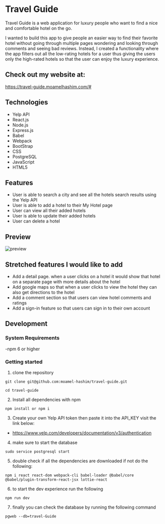 # Travel Guide

Travel Guide is a web application for luxury people who want to find a nice and comfortable hotel on the go.

I wanted to build this app to give people an easier way to find their favorite hotel without going through multiple pages
wondering and looking through comments and seeing bad reviews. Instead, I created a functionality where the app filters out
all the low-rating hotels for a user thus giving the users only the high-rated hotels so that the user can enjoy the
luxury experience.

## Check out my website at:
https://travel-guide.moamelhashim.com/#

## Technologies

- Yelp API
- React.js
- Node.js
- Express.js
- Babel
- Webpack
- BootStrap
- CSS
- PostgreSQL
- JavaScript
- HTML5

## Features

- User is able to search a city and see all the hotels search results using the Yelp API
- User is able to add a hotel to their My Hotel page
- User can view all their added hotels
- User is able to update their added hotels
- User can delete a hotel

## Preview
![preview](https://user-images.githubusercontent.com/90476994/179867765-3851feb1-f94f-429c-b717-ea090115e7de.gif)

## Stretched features I would like to add

- Add a detail page. when a user clicks on a hotel it would show that hotel on a separate page with more details about the hotel
- Add google maps so that when a user clicks to view the hotel they can also get directions to the hotel
- Add a comment section so that users can view hotel comments and ratings
- Add a sign-in feature so that users can sign in to their own account

## Development

### System Requirements

-npm 6 or higher


### Getting started

1. clone the repository

``` shell
git clone git@github.com:moamel-hashim/travel-guide.git

cd travel-guide
```
2. Install all dependencies with npm

```shell
npm install or npm i
```
3. Create your own Yelp API token then paste it into the API_KEY visit the link below:

- https://www.yelp.com/developers/documentation/v3/authentication

4. make sure to start the database

```shell
sudo service postgresql start
```

5. double check if all the dependencies are downloaded if not do the following:

```shell
npm i react react-dom webpack-cli babel-loader @babel/core @babel/plugin-transform-react-jsx lottie-react
```
6. to start the dev experience run the following

```shell
npm run dev
```
7. finally you can check the database by running the following command

```shell
pgweb --db=travel-Guide
```
